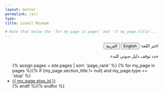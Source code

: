 ```yaml
---
layout: master
permalink: /ar/
type:
title: Lusail Museum

# Note that below the 'for my_page in pages' and 'if my_page.title'... should be on the same line to remove whitespace between li elements.
---
```


<div class="home">

  <!---
  <p>{{ site.index_page_text }}</p>
  --->


  <p dir="rtl" lang="ar"> اختر اللغة:
    <button class="language-button" onclick="window.location.href='{{ site.baseurl }}'">English</button>
    <button class="language-button">العربية</button>
  </p>

                 
  <p dir="rtl" lang="ar">حدد توقف دليل صوتي للبدء.</p>

  <ul class="post-list">
    {% assign pages = site.pages | sort: 'page_rank' %}
    {% for my_page in pages %}{% if (my_page.section_title != null) and my_page.type == 'stop' %}<li>
        <a class="post-link" href="{{ my_page.url | prepend: site.baseurl }}" style="background-image: url('{{ site.baseurl }}{{ site.headphones_icon_color }}');">
          <span class="post-item">{{ my_page.stop_id }}</span>
        </a>
      </li>{% endif %}{% endfor %}
  </ul>

<!--

For reference: This is a list of all the stops and titles in this audio guide

{% assign pages = site.pages | sort: 'page_rank' %}
    {% for my_page in pages %}{% if (my_page.section_title != null) and my_page.type == 'stop' %}
Stop #: {{ my_page.stop_id }}
Section Title: {{ my_page.section_title }}
Title: {{ my_page.title }}
      {% endif %}{% endfor %}

-->
  
<!--
  <p class="rss-subscribe">subscribe <a href="{{ "/feed.xml" | prepend: site.baseurl }}">via RSS</a></p>
-->
</div>
